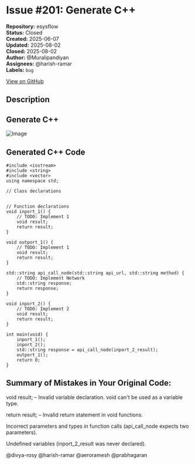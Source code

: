 # Issue #201: Generate C++

**Repository:** esysflow  
**Status:** Closed  
**Created:** 2025-06-07  
**Updated:** 2025-08-02  
**Closed:** 2025-08-02  
**Author:** @Muralipandiyan  
**Assignees:** @harish-ramar  
**Labels:** `bug`  

[View on GitHub](https://github.com/Simtestlab/esysflow/issues/201)

## Description

## Generate C++

![Image](https://github.com/user-attachments/assets/74d6d274-fd65-4625-8062-73b881c15f1a)



## Generated C++ Code
``` 
#include <iostream>
#include <string>
#include <vector>
using namespace std;

// Class declarations


// Function declarations
void inport_1() {
    // TODO: Implement 1
    void result;
    return result;
}

void outport_1() {
    // TODO: Implement 1
    void result;
    return result;
}

std::string api_call_node(std::string api_url, std::string method) {
    // TODO: Implement Network
    std::string response;
    return response;
}

void inport_2() {
    // TODO: Implement 2
    void result;
    return result;
}

int main(void) {
    inport_1();
    inport_2();
    std::string response = api_call_node(inport_2_result);
    outport_1();
    return 0;
}
```

## Summary of Mistakes in Your Original Code:
void result; – Invalid variable declaration. void can't be used as a variable type.

return result; – Invalid return statement in void functions.

Incorrect parameters and types in function calls (api_call_node expects two parameters).

Undefined variables (inport_2_result was never declared).

@divya-rosy @harish-ramar @aeroramesh @prabhagaran 